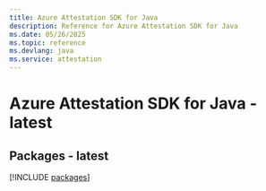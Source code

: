 ```yaml
---
title: Azure Attestation SDK for Java
description: Reference for Azure Attestation SDK for Java
ms.date: 05/26/2025
ms.topic: reference
ms.devlang: java
ms.service: attestation
---
```

# Azure Attestation SDK for Java - latest
## Packages - latest
[!INCLUDE [packages](attestation-index.md)]